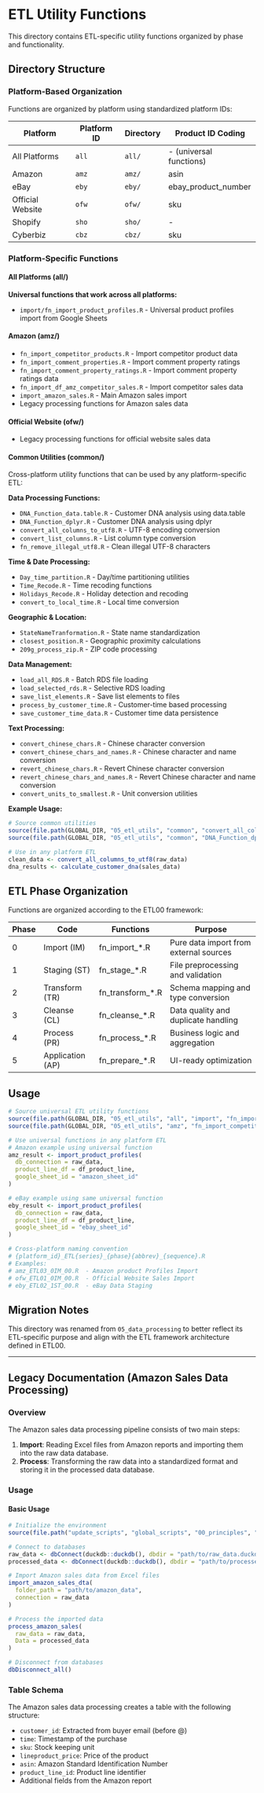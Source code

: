 # ETL Utility Functions

This directory contains ETL-specific utility functions organized by phase and functionality.

## Directory Structure

### Platform-Based Organization

Functions are organized by platform using standardized platform IDs:

| Platform | Platform ID | Directory | Product ID Coding |
|----------|-------------|-----------|-------------------|
| All Platforms | `all` | `all/` | - (universal functions) |
| Amazon | `amz` | `amz/` | asin |
| eBay | `eby` | `eby/` | ebay_product_number |
| Official Website | `ofw` | `ofw/` | sku |
| Shopify | `sho` | `sho/` | - |
| Cyberbiz | `cbz` | `cbz/` | sku |

### Platform-Specific Functions

#### All Platforms (all/)
**Universal functions that work across all platforms:**
- `import/fn_import_product_profiles.R` - Universal product profiles import from Google Sheets

#### Amazon (amz/)
- `fn_import_competitor_products.R` - Import competitor product data  
- `fn_import_comment_properties.R` - Import comment property ratings
- `fn_import_comment_property_ratings.R` - Import comment property ratings data
- `fn_import_df_amz_competitor_sales.R` - Import competitor sales data
- `import_amazon_sales.R` - Main Amazon sales import
- Legacy processing functions for Amazon sales data

#### Official Website (ofw/)
- Legacy processing functions for official website sales data

#### Common Utilities (common/)
Cross-platform utility functions that can be used by any platform-specific ETL:

**Data Processing Functions:**
- `DNA_Function_data.table.R` - Customer DNA analysis using data.table
- `DNA_Function_dplyr.R` - Customer DNA analysis using dplyr
- `convert_all_columns_to_utf8.R` - UTF-8 encoding conversion
- `convert_list_columns.R` - List column type conversion
- `fn_remove_illegal_utf8.R` - Clean illegal UTF-8 characters

**Time & Date Processing:**
- `Day_time_partition.R` - Day/time partitioning utilities
- `Time_Recode.R` - Time recoding functions
- `Holidays_Recode.R` - Holiday detection and recoding
- `convert_to_local_time.R` - Local time conversion

**Geographic & Location:**
- `StateNameTranformation.R` - State name standardization
- `closest_position.R` - Geographic proximity calculations
- `209g_process_zip.R` - ZIP code processing

**Data Management:**
- `load_all_RDS.R` - Batch RDS file loading
- `load_selected_rds.R` - Selective RDS loading
- `save_list_elements.R` - Save list elements to files
- `process_by_customer_time.R` - Customer-time based processing
- `save_customer_time_data.R` - Customer time data persistence

**Text Processing:**
- `convert_chinese_chars.R` - Chinese character conversion
- `convert_chinese_chars_and_names.R` - Chinese character and name conversion
- `revert_chinese_chars.R` - Revert Chinese character conversion
- `revert_chinese_chars_and_names.R` - Revert Chinese character and name conversion
- `convert_units_to_smallest.R` - Unit conversion utilities

**Example Usage:**
```r
# Source common utilities
source(file.path(GLOBAL_DIR, "05_etl_utils", "common", "convert_all_columns_to_utf8.R"))
source(file.path(GLOBAL_DIR, "05_etl_utils", "common", "DNA_Function_dplyr.R"))

# Use in any platform ETL
clean_data <- convert_all_columns_to_utf8(raw_data)
dna_results <- calculate_customer_dna(sales_data)
```

## ETL Phase Organization

Functions are organized according to the ETL00 framework:

| Phase | Code | Functions | Purpose |
|-------|------|-----------|---------|
| 0 | Import (IM) | fn_import_*.R | Pure data import from external sources |
| 1 | Staging (ST) | fn_stage_*.R | File preprocessing and validation |
| 2 | Transform (TR) | fn_transform_*.R | Schema mapping and type conversion |
| 3 | Cleanse (CL) | fn_cleanse_*.R | Data quality and duplicate handling |
| 4 | Process (PR) | fn_process_*.R | Business logic and aggregation |
| 5 | Application (AP) | fn_prepare_*.R | UI-ready optimization |

## Usage

```r
# Source universal ETL utility functions
source(file.path(GLOBAL_DIR, "05_etl_utils", "all", "import", "fn_import_product_profiles.R"))
source(file.path(GLOBAL_DIR, "05_etl_utils", "amz", "fn_import_competitor_products.R"))

# Use universal functions in any platform ETL
# Amazon example using universal function
amz_result <- import_product_profiles(
  db_connection = raw_data,
  product_line_df = df_product_line,
  google_sheet_id = "amazon_sheet_id"
)

# eBay example using same universal function
eby_result <- import_product_profiles(
  db_connection = raw_data,
  product_line_df = df_product_line,
  google_sheet_id = "ebay_sheet_id"
)

# Cross-platform naming convention
# {platform_id}_ETL{series}_{phase}{abbrev}_{sequence}.R
# Examples:
# amz_ETL03_0IM_00.R  - Amazon product Profiles Import
# ofw_ETL01_0IM_00.R  - Official Website Sales Import  
# eby_ETL02_1ST_00.R  - eBay Data Staging
```

## Migration Notes

This directory was renamed from `05_data_processing` to better reflect its ETL-specific purpose and align with the ETL framework architecture defined in ETL00.

---

## Legacy Documentation (Amazon Sales Data Processing)

### Overview

The Amazon sales data processing pipeline consists of two main steps:

1. **Import**: Reading Excel files from Amazon reports and importing them into the raw data database.
2. **Process**: Transforming the raw data into a standardized format and storing it in the processed data database.

### Usage

#### Basic Usage

```r
# Initialize the environment
source(file.path("update_scripts", "global_scripts", "00_principles", "000g_initialization_update_mode.R"))

# Connect to databases
raw_data <- dbConnect(duckdb::duckdb(), dbdir = "path/to/raw_data.duckdb")
processed_data <- dbConnect(duckdb::duckdb(), dbdir = "path/to/processed_data.duckdb")

# Import Amazon sales data from Excel files
import_amazon_sales_dta(
  folder_path = "path/to/amazon_data", 
  connection = raw_data
)

# Process the imported data
process_amazon_sales(
  raw_data = raw_data,
  Data = processed_data
)

# Disconnect from databases
dbDisconnect_all()
```

### Table Schema

The Amazon sales data processing creates a table with the following structure:

- `customer_id`: Extracted from buyer email (before @)
- `time`: Timestamp of the purchase
- `sku`: Stock keeping unit
- `lineproduct_price`: Price of the product
- `asin`: Amazon Standard Identification Number
- `product_line_id`: Product line identifier
- Additional fields from the Amazon report